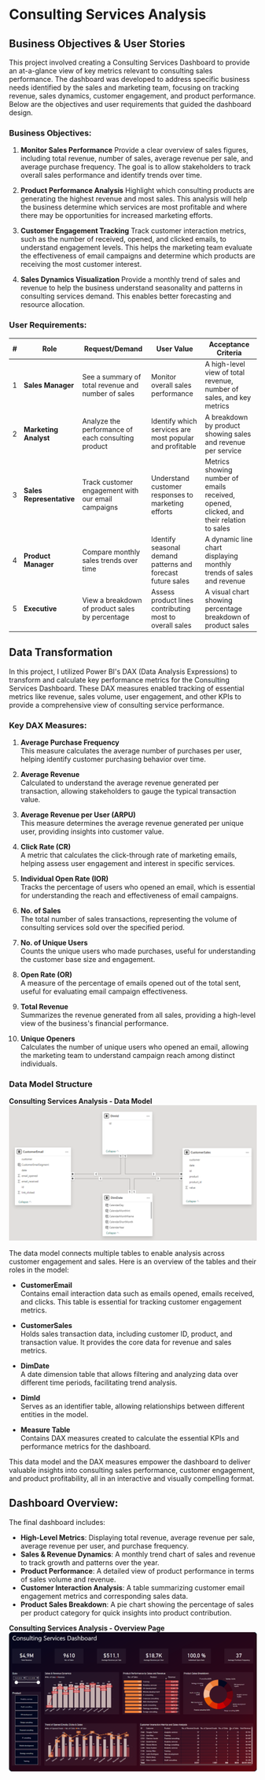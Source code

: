 # Consulting Services Analysis

## Business Objectives & User Stories

This project involved creating a Consulting Services Dashboard to provide an at-a-glance view of key metrics relevant to consulting sales performance. The dashboard was developed to address specific business needs identified by the sales and marketing team, focusing on tracking revenue, sales dynamics, customer engagement, and product performance. Below are the objectives and user requirements that guided the dashboard design.

### Business Objectives:
1. **Monitor Sales Performance**
Provide a clear overview of sales figures, including total revenue, number of sales, average revenue per sale, and average purchase frequency. The goal is to allow stakeholders to track overall sales performance and identify trends over time.
   
2. **Product Performance Analysis**
Highlight which consulting products are generating the highest revenue and most sales. This analysis will help the business determine which services are most profitable and where there may be opportunities for increased marketing efforts.
   
3. **Customer Engagement Tracking**
Track customer interaction metrics, such as the number of received, opened, and clicked emails, to understand engagement levels. This helps the marketing team evaluate the effectiveness of email campaigns and determine which products are receiving the most customer interest.

4. **Sales Dynamics Visualization**
Provide a monthly trend of sales and revenue to help the business understand seasonality and patterns in consulting services demand. This enables better forecasting and resource allocation.

### User Requirements:

| #  | Role                         | Request/Demand                                             | User Value                                                   | Acceptance Criteria                                            |
|----|-------------------------------|------------------------------------------------------------|--------------------------------------------------------------|----------------------------------------------------------------|
| 1  | **Sales Manager**             | See a summary of total revenue and number of sales         | Monitor overall sales performance                            | A high-level view of total revenue, number of sales, and key metrics |
| 2  | **Marketing Analyst**         | Analyze the performance of each consulting product         | Identify which services are most popular and profitable      | A breakdown by product showing sales and revenue per service     |
| 3  | **Sales Representative**      | Track customer engagement with our email campaigns         | Understand customer responses to marketing efforts           | Metrics showing number of emails received, opened, clicked, and their relation to sales |
| 4  | **Product Manager**           | Compare monthly sales trends over time                     | Identify seasonal demand patterns and forecast future sales  | A dynamic line chart displaying monthly trends of sales and revenue |
| 5  | **Executive**                 | View a breakdown of product sales by percentage            | Assess product lines contributing most to overall sales      | A visual chart showing percentage breakdown of product sales |


## Data Transformation

In this project, I utilized Power BI's DAX (Data Analysis Expressions) to transform and calculate key performance metrics for the Consulting Services Dashboard. These DAX measures enabled tracking of essential metrics like revenue, sales volume, user engagement, and other KPIs to provide a comprehensive view of consulting service performance.

### Key DAX Measures:

1. **Average Purchase Frequency**  
   This measure calculates the average number of purchases per user, helping identify customer purchasing behavior over time.

2. **Average Revenue**  
   Calculated to understand the average revenue generated per transaction, allowing stakeholders to gauge the typical transaction value.

3. **Average Revenue per User (ARPU)**  
   This measure determines the average revenue generated per unique user, providing insights into customer value.

4. **Click Rate (CR)**  
   A metric that calculates the click-through rate of marketing emails, helping assess user engagement and interest in specific services.

5. **Individual Open Rate (IOR)**  
   Tracks the percentage of users who opened an email, which is essential for understanding the reach and effectiveness of email campaigns.

6. **No. of Sales**  
   The total number of sales transactions, representing the volume of consulting services sold over the specified period.

7. **No. of Unique Users**  
   Counts the unique users who made purchases, useful for understanding the customer base size and engagement.

8. **Open Rate (OR)**  
   A measure of the percentage of emails opened out of the total sent, useful for evaluating email campaign effectiveness.

9. **Total Revenue**  
   Summarizes the revenue generated from all sales, providing a high-level view of the business's financial performance.

10. **Unique Openers**  
    Calculates the number of unique users who opened an email, allowing the marketing team to understand campaign reach among distinct individuals.

### Data Model Structure

**Consulting Services Analysis - Data Model**   
![DataModel](https://github.com/umidmirzaev/Consulting-Services--Analysis/blob/main/semantic.png)

The data model connects multiple tables to enable analysis across customer engagement and sales. Here is an overview of the tables and their roles in the model:

- **CustomerEmail**  
  Contains email interaction data such as emails opened, emails received, and clicks. This table is essential for tracking customer engagement metrics.

- **CustomerSales**  
  Holds sales transaction data, including customer ID, product, and transaction value. It provides the core data for revenue and sales metrics.

- **DimDate**  
  A date dimension table that allows filtering and analyzing data over different time periods, facilitating trend analysis.

- **DimId**  
  Serves as an identifier table, allowing relationships between different entities in the model.

- **Measure Table**  
  Contains DAX measures created to calculate the essential KPIs and performance metrics for the dashboard.

This data model and the DAX measures empower the dashboard to deliver valuable insights into consulting sales performance, customer engagement, and product profitability, all in an interactive and visually compelling format.


## Dashboard Overview:
The final dashboard includes:
- **High-Level Metrics**: Displaying total revenue, average revenue per sale, average revenue per user, and purchase frequency.
- **Sales & Revenue Dynamics**: A monthly trend chart of sales and revenue to track growth and patterns over the year.
- **Product Performance**: A detailed view of product performance in terms of sales volume and revenue.
- **Customer Interaction Analysis**: A table summarizing customer email engagement metrics and corresponding sales data.
- **Product Sales Breakdown**: A pie chart showing the percentage of sales per product category for quick insights into product contribution.

**Consulting Services Analysis - Overview Page**
![Overview Page](https://github.com/umidmirzaev/Consulting-Services--Analysis/blob/main/Main.png)
